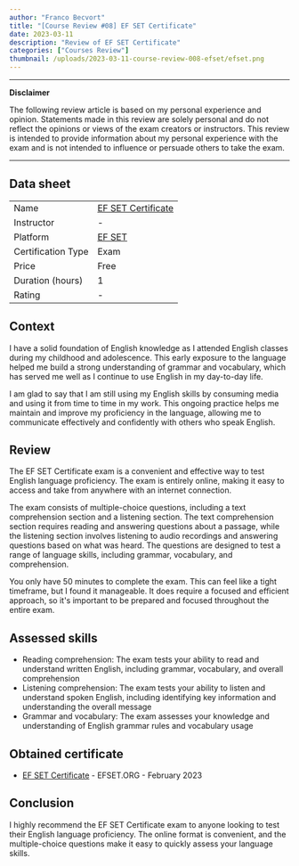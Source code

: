 ```yaml
---
author: "Franco Becvort"
title: "[Course Review #08] EF SET Certificate"
date: 2023-03-11
description: "Review of EF SET Certificate"
categories: ["Courses Review"]
thumbnail: /uploads/2023-03-11-course-review-008-efset/efset.png
---
```


---

**Disclaimer**

The following review article is based on my personal experience and opinion. Statements made in this review are solely personal and do not reflect the opinions or views of the exam creators or instructors. This review is intended to provide information about my personal experience with the exam and is not intended to influence or persuade others to take the exam.

---

## Data sheet

|                    |                                                                   |
| ------------------ | ----------------------------------------------------------------- |
| Name               | [EF SET Certificate](hhttps://www.efset.org/english-certificate/) |
| Instructor         | -                                                                 |
| Platform           | [EF SET](https://www.efset.org/)                                  |
| Certification Type | Exam                                                              |
| Price              | Free                                                              |
| Duration \(hours\) | 1                                                                 |
| Rating             | -                                                                 |

## Context

I have a solid foundation of English knowledge as I attended English classes during my childhood and adolescence. This early exposure to the language helped me build a strong understanding of grammar and vocabulary, which has served me well as I continue to use English in my day-to-day life.

I am glad to say that I am still using my English skills by consuming media and using it from time to time in my work. This ongoing practice helps me maintain and improve my proficiency in the language, allowing me to communicate effectively and confidently with others who speak English.

## Review

The EF SET Certificate exam is a convenient and effective way to test English language proficiency. The exam is entirely online, making it easy to access and take from anywhere with an internet connection.

The exam consists of multiple-choice questions, including a text comprehension section and a listening section. The text comprehension section requires reading and answering questions about a passage, while the listening section involves listening to audio recordings and answering questions based on what was heard. The questions are designed to test a range of language skills, including grammar, vocabulary, and comprehension.

You only have 50 minutes to complete the exam. This can feel like a tight timeframe, but I found it manageable. It does require a focused and efficient approach, so it's important to be prepared and focused throughout the entire exam.

## Assessed skills

- Reading comprehension: The exam tests your ability to read and understand written English, including grammar, vocabulary, and overall comprehension
- Listening comprehension: The exam tests your ability to listen and understand spoken English, including identifying key information and understanding the overall message
- Grammar and vocabulary: The exam assesses your knowledge and understanding of English grammar rules and vocabulary usage

## Obtained certificate

- [EF SET Certificate](https://www.efset.org/cert/gfD3Kv) - EFSET.ORG - February 2023

## Conclusion

I highly recommend the EF SET Certificate exam to anyone looking to test their English language proficiency. The online format is convenient, and the multiple-choice questions make it easy to quickly assess your language skills.
